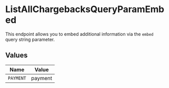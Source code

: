 # ListAllChargebacksQueryParamEmbed

This endpoint allows you to embed additional information via the
`embed` query string parameter.


## Values

| Name      | Value     |
| --------- | --------- |
| `PAYMENT` | payment   |